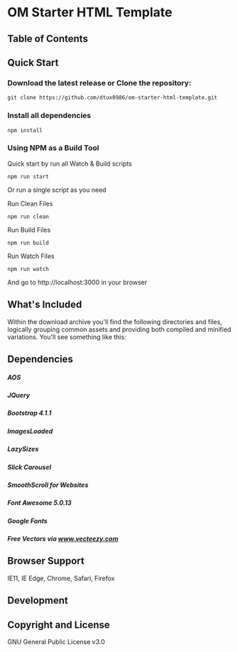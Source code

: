 # OM Starter HTML Template

## Table of Contents

## Quick Start

### Download the latest release or Clone the repository:

```
git clone https://github.com/dtux0986/om-starter-html-template.git
```

### Install all dependencies

```
npm install
```

### Using NPM as a Build Tool

Quick start by run all Watch & Build scripts

```
npm run start
```

Or run a single script as you need

Run Clean Files

```
npm run clean
```

Run Build Files

```
npm run build
```

Run Watch Files

```
npm run watch
```

And go to http://localhost:3000 in your browser

## What's Included

Within the download archive you'll find the following directories and files, logically grouping common assets and providing both compiled and minified variations. You'll see something like this:

## Dependencies

##### AOS
##### JQuery
##### Bootstrap 4.1.1
##### ImagesLoaded
##### LazySizes
##### Slick Carousel
##### SmoothScroll for Websites
##### Font Awesome 5.0.13
##### Google Fonts
##### Free Vectors via <a rel="nofollow" href="https://www.vecteezy.com">www.vecteezy.com</a> 

## Browser Support

IE11, IE Edge, Chrome, Safari, Firefox

## Development

## Copyright and License

GNU General Public License v3.0